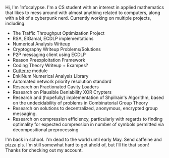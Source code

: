Hi, I'm 1nfocalypse.
I'm a CS student with an interest in applied mathematics that likes to mess around with almost anything related to computers, along with a bit of a cyberpunk nerd.
Currently working on multiple projects, including:
- The Traffic Throughput Optimization Project
- RSA, ElGamal, ECDLP implementations
- Numerical Analysis Writeup
- Cryptography Writeup Problems/Solutions
- P2P messaging client using ECDLP
- Reason Preexploitation Framework
- Coding Theory Writeup + Exampes?
- [Cutter.re](https://cutter.re/) module
- EnkiNum Numerical Analysis Library
- Automated network priority resolution standard
- Research on Fractionated Cavity Loaders
- Research on Plausible Deniability XOR Crypters
- Research and (hopefully) implementation of Shpilrain's Algorithm, based on the undecidability of problems in Combinatorial Group Theory
- Research on solutions to decentralized, anonymous, encrypted group messaging.
- Research on compression efficiency, particularly with regards to finding optimality for expected compression in number of symbols permitted via decompositional preprocessing

I'm back in school. I'm dead to the world until early May. Send caffeine and pizza pls.
I'm still somewhat hard to get ahold of, but I'll fix that soon! Thanks for checking out my account.
